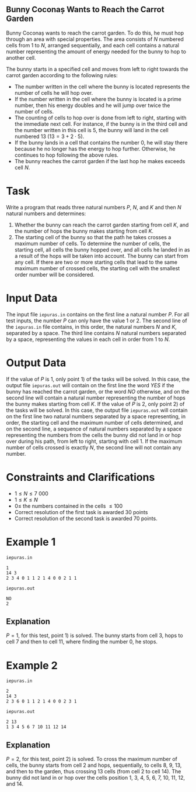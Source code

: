 ## Bunny Coconaș Wants to Reach the Carrot Garden

Bunny Coconaș wants to reach the carrot garden. To do this, he must hop through an area with special properties. The area consists of $N$ numbered cells from $1$ to $N$, arranged sequentially, and each cell contains a natural number representing the amount of energy needed for the bunny to hop to another cell.

The bunny starts in a specified cell and moves from left to right towards the carrot garden according to the following rules:

* The number written in the cell where the bunny is located represents the number of cells he will hop over.
* If the number written in the cell where the bunny is located is a prime number, then his energy doubles and he will jump over twice the number of cells.
* The counting of cells to hop over is done from left to right, starting with the immediate next cell. For instance, if the bunny is in the third cell and the number written in this cell is $5$, the bunny will land in the cell numbered $13$ ($13 = 3 + 2 \cdot 5$).
* If the bunny lands in a cell that contains the number $0$, he will stay there because he no longer has the energy to hop further. Otherwise, he continues to hop following the above rules.
* The bunny reaches the carrot garden if the last hop he makes exceeds cell $N$.

# Task

Write a program that reads three natural numbers $P$, $N$, and $K$ and then $N$ natural numbers and determines:

1) Whether the bunny can reach the carrot garden starting from cell $K$, and the number of hops the bunny makes starting from cell $K$.
2) The starting cell of the bunny so that the path he takes crosses a maximum number of cells. To determine the number of cells, the starting cell, all cells the bunny hopped over, and all cells he landed in as a result of the hops will be taken into account. The bunny can start from any cell. If there are two or more starting cells that lead to the same maximum number of crossed cells, the starting cell with the smallest order number will be considered.

# Input Data

The input file `iepuras.in` contains on the first line a natural number $P$. For all test inputs, the number $P$ can only have the value $1$ or $2$. The second line of the `iepuras.in` file contains, in this order, the natural numbers $N$ and $K$, separated by a space. The third line contains $N$ natural numbers separated by a space, representing the values in each cell in order from $1$ to $N$.

# Output Data

If the value of $P$ is $1$, only point $1)$ of the tasks will be solved. In this case, the output file `iepuras.out` will contain on the first line the word *YES* if the bunny has reached the carrot garden, or the word *NO* otherwise, and on the second line will contain a natural number representing the number of hops the bunny makes starting from cell $K$.
If the value of $P$ is $2$, only point $2)$ of the tasks will be solved. In this case, the output file `iepuras.out` will contain on the first line two natural numbers separated by a space representing, in order, the starting cell and the maximum number of cells determined, and on the second line, a sequence of natural numbers separated by a space representing the numbers from the cells the bunny did not land in or hop over during his path, from left to right, starting with cell $1$. If the maximum number of cells crossed is exactly $N$, the second line will not contain any number.

# Constraints and Clarifications

* $1 \leq N \leq 7\ 000$
* $1 \leq K \leq N$
* $0 \leq$ the numbers contained in the cells $\leq 100$
* Correct resolution of the first task is awarded $30$ points
* Correct resolution of the second task is awarded $70$ points.

# Example 1

`iepuras.in`
```
1
14 3
2 3 4 0 1 1 2 1 4 0 0 2 1 1
```

`iepuras.out`
```
NO
2
```

## Explanation

$P = 1$, for this test, point $1)$ is solved.
The bunny starts from cell $3$, hops to cell $7$ and then to cell $11$, where finding the number $0$, he stops.

# Example 2

`iepuras.in`
```
2
14 3
2 3 6 0 1 1 2 1 4 0 0 2 3 1
```

`iepuras.out`
```
2 13
1 3 4 5 6 7 10 11 12 14
```

## Explanation

$P = 2$, for this test, point $2)$ is solved.
To cross the maximum number of cells, the bunny starts from cell $2$ and hops, sequentially, to cells $8$, $9$, $13$, and then to the garden, thus crossing $13$ cells (from cell $2$ to cell $14$).
The bunny did not land in or hop over the cells position $1$, $3$, $4$, $5$, $6$, $7$, $10$, $11$, $12$, and $14$.